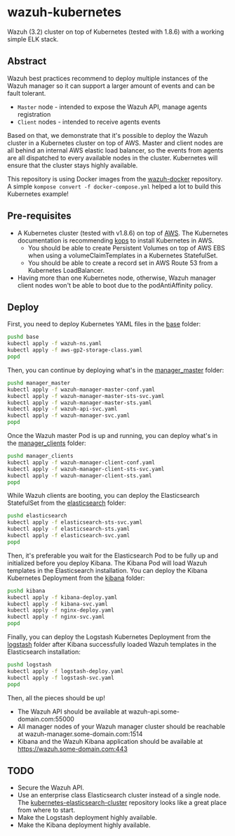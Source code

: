 # wazuh-kubernetes
Wazuh (3.2) cluster on top of Kubernetes (tested with 1.8.6) with a working simple ELK stack.

## Abstract
Wazuh best practices recommend to deploy multiple instances of the Wazuh manager so it can support a larger amount of events and can be fault tolerant.
* `Master` node - intended to expose the Wazuh API, manage agents registration
* `Client` nodes - intended to receive agents events

Based on that, we demonstrate that it's possible to deploy the Wazuh cluster in a Kubernetes cluster on top of AWS. Master and client nodes are all behind an internal AWS elastic load balancer, so the events from agents are all dispatched to every available nodes in the cluster. Kubernetes will ensure that the cluster stays highly available.

This repository is using Docker images from the [wazuh-docker](https://github.com/wazuh/wazuh-docker) repository. A simple `kompose convert -f docker-compose.yml` helped a lot to build this Kubernetes example!

## Pre-requisites
* A Kubernetes cluster (tested with v1.8.6) on top of [AWS](https://aws.amazon.com/). The Kubernetes documentation is recommending [kops](https://kubernetes.io/docs/getting-started-guides/kops/) to install Kubernetes in AWS.
  * You should be able to create Persistent Volumes on top of AWS EBS when using a volumeClaimTemplates in a Kubernetes StatefulSet.
  * You should be able to create a record set in AWS Route 53 from a Kubernetes LoadBalancer.
* Having more than one Kubernetes node, otherwise, Wazuh manager client nodes won't be able to boot due to the podAntiAffinity policy.

## Deploy
First, you need to deploy Kubernetes YAML files in the [base](base) folder:
```BASH
pushd base
kubectl apply -f wazuh-ns.yaml
kubectl apply -f aws-gp2-storage-class.yaml
popd
```

Then, you can continue by deploying what's in the [manager_master](manager_master) folder:
```BASH
pushd manager_master
kubectl apply -f wazuh-manager-master-conf.yaml
kubectl apply -f wazuh-manager-master-sts-svc.yaml
kubectl apply -f wazuh-manager-master-sts.yaml
kubectl apply -f wazuh-api-svc.yaml
kubectl apply -f wazuh-manager-svc.yaml
popd
```

Once the Wazuh master Pod is up and running, you can deploy what's in the [manager_clients](manager_clients) folder:
```BASH
pushd manager_clients
kubectl apply -f wazuh-manager-client-conf.yaml
kubectl apply -f wazuh-manager-client-sts-svc.yaml
kubectl apply -f wazuh-manager-client-sts.yaml
popd
```

While Wazuh clients are booting, you can deploy the Elasticsearch StatefulSet from the [elasticsearch](elasticsearch) folder:
```BASH
pushd elasticsearch
kubectl apply -f elasticsearch-sts-svc.yaml
kubectl apply -f elasticsearch-sts.yaml
kubectl apply -f elasticsearch-svc.yaml
popd
```

Then, it's preferable you wait for the Elasticsearch Pod to be fully up and initialized before you deploy Kibana. The Kibana Pod will load Wazuh templates in the Elasticsearch installation. You can deploy the Kibana Kubernetes Deployment from the [kibana](kibana) folder:
```BASH
pushd kibana
kubectl apply -f kibana-deploy.yaml
kubectl apply -f kibana-svc.yaml
kubectl apply -f nginx-deploy.yaml
kubectl apply -f nginx-svc.yaml
popd
```

Finally, you can deploy the Logstash Kubernetes Deployment from the [logstash](logstash) folder after Kibana successfully loaded Wazuh templates in the Elasticsearch installation:
```BASH
pushd logstash
kubectl apply -f logstash-deploy.yaml
kubectl apply -f logstash-svc.yaml
popd
```

Then, all the pieces should be up!
* The Wazuh API should be available at wazuh-api.some-domain.com:55000
* All manager nodes of your Wazuh manager cluster should be reachable at wazuh-manager.some-domain.com:1514
* Kibana and the Wazuh Kibana application should be available at https://wazuh.some-domain.com:443

## TODO
* Secure the Wazuh API.
* Use an enterprise class Elasticsearch cluster instead of a single node. The [kubernetes-elasticsearch-cluster](https://github.com/pires/kubernetes-elasticsearch-cluster) repository looks like a great place from where to start.
* Make the Logstash deployment highly available.
* Make the Kibana deployment highly available.
